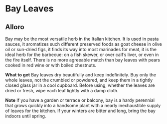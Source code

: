 # Bay Leaves
## Alloro

Bay may be the most versatile herb in the Italian kitchen. It is used in pasta sauces, it aromatizes such different preserved foods as goat cheese in olive oil or sun-dried figs, it finds its way into most marinades for meat, it is the ideal herb for the barbecue: on a fish skewer, or over calf’s liver, or even in the fire itself. There is no more agreeable match than bay leaves with pears cooked in red wine or with boiled chestnuts.

**What to get** Bay leaves dry beautifully and keep indefinitely. Buy only the whole leaves, not the crumbled or powdered, and keep them in a tightly closed glass jar in a cool cupboard. Before using, whether the leaves are dried or fresh, wipe each leaf lightly with a damp cloth.

**Note** If you have a garden or terrace or balcony, bay is a hardy perennial that grows quickly into a handsome plant with a nearly inexhaustible supply of leaves for the kitchen. If your winters are bitter and long, bring the bay indoors until spring.